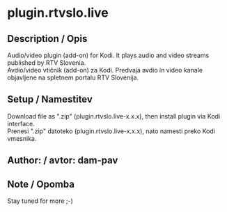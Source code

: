 # plugin.rtvslo.live #

## Description / Opis ##

Audio/video plugin (add-on) for Kodi. It plays audio and video streams published by RTV Slovenia.  
Avdio/video vtičnik (add-on) za Kodi. Predvaja avdio in video kanale objavljene na spletnem portalu RTV Slovenija.

## Setup / Namestitev ##
Download file as ".zip" (plugin.rtvslo.live-x.x.x), then install plugin via Kodi interface.  
Prenesi ".zip" datoteko (plugin.rtvslo.live-x.x.x), nato namesti preko Kodi vmesnika.

## Author: / avtor: dam-pav 

## Note / Opomba ##
Stay tuned for more ;-)
